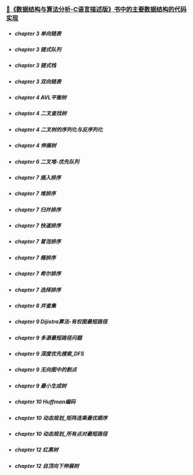 ### [**:see_no_evil:《数据结构与算法分析-C语言描述版》书中的主要数据结构的代码实现**](https://github.com/Realself-Ma/Data-Structure-and-Algorithm-Analysis-in-C-notes)

- ##### chapter 3 单向链表

- ##### chapter 3 链式队列

- ##### chapter 3 链式栈

- ##### chapter 3 双向链表

- ##### chapter 4 AVL平衡树

- ##### chapter 4 二叉查找树

- ##### chapter 4 二叉树的序列化与反序列化

- ##### chapter 4 伸展树

- ##### chapter 6 二叉堆-优先队列

- ##### chapter 7 插入排序

- ##### chapter 7 堆排序

- ##### chapter 7 归并排序

- ##### chapter 7 快速排序

- ##### chapter 7 冒泡排序

- ##### chapter 7 桶排序

- ##### chapter 7 希尔排序

- ##### chapter 7 选择排序

- ##### chapter 8 并查集

- ##### chapter 9 Dijistra算法-有权图最短路径

- ##### chapter 9 多源最短路径问题

- ##### chapter 9 深度优先搜索_DFS

- ##### chapter 9 无向图中的割点

- ##### chapter 9 最小生成树

- ##### chapter 10 Huffman编码

- ##### chapter 10 动态规划_矩阵连乘最优顺序

- ##### chapter 10 动态规划_所有点对最短路径

- ##### chapter 12 红黑树

- ##### chapter 12 自顶向下伸展树
